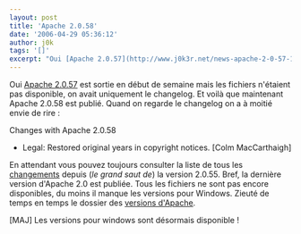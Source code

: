 ```yaml
---
layout: post
title: 'Apache 2.0.58'
date: '2006-04-29 05:36:12'
author: j0k
tags: '[]'
excerpt: "Oui [Apache 2.0.57](http://www.j0k3r.net/news-apache-2-0-57-1250.html) est sortie en début de semaine mais les fichiers n'étaient pas disponible, on avait uniquement le changelog.     \nEt voilà que maintenant Apache 2.0.58 est publié. Quand on regarde le changelog on a à moitié envie de rire :  \n  \nChanges with Apache 2.0.58  \n *      …"
---
```


Oui [Apache 2.0.57](http://www.j0k3r.net/news-apache-2-0-57-1250.html) est sortie en début de semaine mais les fichiers n'étaient pas disponible, on avait uniquement le changelog.
Et voilà que maintenant Apache 2.0.58 est publié. Quand on regarde le changelog on a à moitié envie de rire :

Changes with Apache 2.0.58
 * Legal: Restored original years in copyright notices. [Colm MacCarthaigh]

En attendant vous pouvez toujours consulter la liste de tous les [changements](http://www.apache.org/dist/httpd/CHANGES_2.0.58) depuis (*le grand saut de*) la version 2.0.55. Bref, la dernière version d'Apache 2.0 est publiée. Tous les fichiers ne sont pas encore disponibles, du moins il manque les versions pour Windows. Zieuté de temps en temps le dossier des [versions d'Apache](http://www.apache.org/dist/httpd/).

[MAJ] Les versions pour windows sont désormais disponible !
